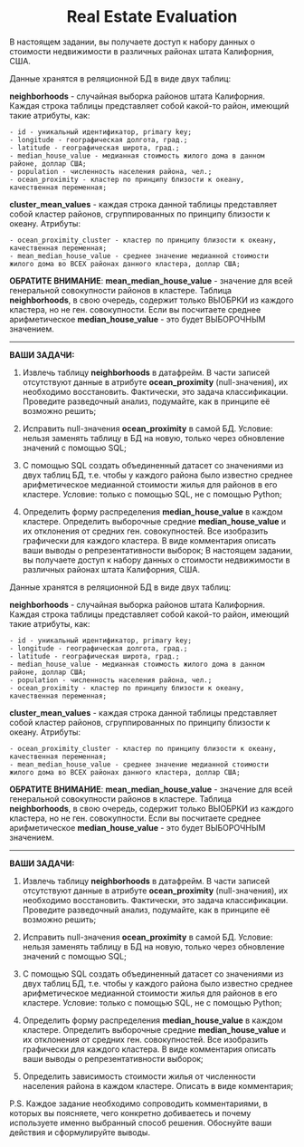 
# <center>Real Estate Evaluation</center>

В настоящем задании, вы получаете доступ к набору данных о стоимости недвижимости в различных районах штата Калифорния, США. 

Данные хранятся в реляционной БД в виде двух таблиц:

**neighborhoods** - случайная выборка районов штата Калифорния. Каждая строка таблицы представляет собой какой-то район, имеющий такие атрибуты, как:

    - id - уникальный идентификатор, primary key;
    - longitude - географическая долгота, град.;
    - latitude - географическая широта, град.;
    - median_house_value - медианная стоимость жилого дома в данном районе, доллар США;
    - population - численность населения района, чел.;
    - ocean_proximity - кластер по принципу близости к океану, качественная переменная;
    
**cluster_mean_values** - каждая строка данной таблицы представляет собой кластер районов, сгруппированных по принципу близости к океану. Атрибуты:
    
    - ocean_proximity_cluster - кластер по принципу близости к океану, качественная переменная;
    - mean_median_house_value - среднее значение медианной стоимости жилого дома во ВСЕХ районах данного кластера, доллар США;
    
**ОБРАТИТЕ ВНИМАНИЕ**: **mean_median_house_value** - значение для всей генеральной совокупности районов в кластере. Таблица **neighborhoods**, в свою очередь, содержит только ВЫОБРКИ из каждого кластера, но не ген. совокупности. Если вы посчитаете среднее арифметическое **median_house_value** - это будет ВЫБОРОЧНЫМ значением.
***************************************
  
  
**ВАШИ ЗАДАЧИ:**

1) Извлечь таблицу **neighborhoods** в датафрейм. В части записей отсутствуют данные в атрибуте **ocean_proximity** (null-значения), их необходимо восстановить. Фактически, это задача классификации. Проведите разведочный анализ, подумайте, как в принципе её возможно решить;
    
2) Исправить null-значения **ocean_proximity** в самой БД. Условие: нельзя заменять таблицу в БД на новую, только через обновление значений с помощью SQL;
    
3) С помощью SQL создать объединенный датасет со значениями из двух таблиц БД, т.е. чтобы у каждого района было известно среднее арифметическое медианной стоимости жилья для районов в его кластере. Условие: только с помощью SQL, не с помощью Python; 
    
4) Определить форму распределения **median_house_value** в каждом кластере. Определить выборочные средние **median_house_value** и их отклонения от средних ген. совокупностей. Все изобразить графически для каждого кластера. В виде комментария описать ваши выводы о репрезентативности выборок;
В настоящем задании, вы получаете доступ к набору данных о стоимости недвижимости в различных районах штата Калифорния, США. 

Данные хранятся в реляционной БД в виде двух таблиц:

**neighborhoods** - случайная выборка районов штата Калифорния. Каждая строка таблицы представляет собой какой-то район, имеющий такие атрибуты, как:

    - id - уникальный идентификатор, primary key;
    - longitude - географическая долгота, град.;
    - latitude - географическая широта, град.;
    - median_house_value - медианная стоимость жилого дома в данном районе, доллар США;
    - population - численность населения района, чел.;
    - ocean_proximity - кластер по принципу близости к океану, качественная переменная;
    
**cluster_mean_values** - каждая строка данной таблицы представляет собой кластер районов, сгруппированных по принципу близости к океану. Атрибуты:
    
    - ocean_proximity_cluster - кластер по принципу близости к океану, качественная переменная;
    - mean_median_house_value - среднее значение медианной стоимости жилого дома во ВСЕХ районах данного кластера, доллар США;
    
**ОБРАТИТЕ ВНИМАНИЕ**: **mean_median_house_value** - значение для всей генеральной совокупности районов в кластере. Таблица **neighborhoods**, в свою очередь, содержит только ВЫОБРКИ из каждого кластера, но не ген. совокупности. Если вы посчитаете среднее арифметическое **median_house_value** - это будет ВЫБОРОЧНЫМ значением.
***************************************
  
  
**ВАШИ ЗАДАЧИ:**

1) Извлечь таблицу **neighborhoods** в датафрейм. В части записей отсутствуют данные в атрибуте **ocean_proximity** (null-значения), их необходимо восстановить. Фактически, это задача классификации. Проведите разведочный анализ, подумайте, как в принципе её возможно решить;
    
2) Исправить null-значения **ocean_proximity** в самой БД. Условие: нельзя заменять таблицу в БД на новую, только через обновление значений с помощью SQL;
    
3) С помощью SQL создать объединенный датасет со значениями из двух таблиц БД, т.е. чтобы у каждого района было известно среднее арифметическое медианной стоимости жилья для районов в его кластере. Условие: только с помощью SQL, не с помощью Python; 
    
4) Определить форму распределения **median_house_value** в каждом кластере. Определить выборочные средние **median_house_value** и их отклонения от средних ген. совокупностей. Все изобразить графически для каждого кластера. В виде комментария описать ваши выводы о репрезентативности выборок;
    
5) Определить зависимость стоимости жилья от численности населения района в каждом кластере. Описать в виде комментария;

P.S. Каждое задание необходимо сопроводить комментариями, в которых вы поясняете, чего конкретно добиваетесь и почему используете именно выбранный способ решения. Обоснуйте ваши действия и сформулируйте выводы.